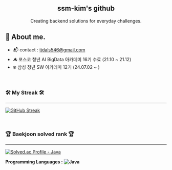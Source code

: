 <div align="center">
  
<h2> ssm-kim's github <a target="_blank" rel="noopener noreferrer" href="https://camo.githubusercontent.com/e8e7b06ecf583bc040eb60e44eb5b8e0ecc5421320a92929ce21522dbc34c891/68747470733a2f2f6d656469612e67697068792e636f6d2f6d656469612f6876524a434c467a6361737252346961377a2f67697068792e676966"></a> </h2> 
  
  Creating backend solutions for everyday challenges. <br>
  
</div>

## 💬 About me.
- :mailbox_with_mail: contact : tjdals546@gmail.com
- :tent: 포스코 청년 AI BigData 아카데미 16기 수료 (21.10 ~ 21.12)
- :snowflake: 삼성 청년 SW 아카데미 12기 (24.07.02 ~ )

<br/>



### 🛠️ My Streak 🛠️

---

[![GitHub Streak](https://github-readme-streak-stats.herokuapp.com/?user=ssm-kim&theme=blueberry_duo)](https://git.io/streak-stats)

<br/>

### <p>🏆 Baekjoon solved rank 🏆</p> 

---

  [![Solved.ac Profile - Java](http://mazassumnida.wtf/api/v2/generate_badge?boj=ssm-kim)](https://solved.ac/tjdals546)

**Programming Languages :** **![Java](https://img.shields.io/badge/Java-orange?logo=java)** 

</div>
